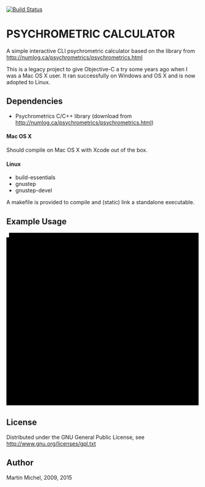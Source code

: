 [![Build Status](https://travis-ci.org/smartmic/MyPsychro.svg?branch=master)](https://travis-ci.org/smartmic/MyPsychro)


# PSYCHROMETRIC CALCULATOR

A simple interactive CLI psychrometric calculator based on the library from
http://numlog.ca/psychrometrics/psychrometrics.html

This is a legacy project to give Objective-C a try some years ago when I was a Mac
OS X user. It ran successfully on Windows and OS X and is now adopted to Linux.

## Dependencies 
* Psychrometrics C/C++ library (download from http://numlog.ca/psychrometrics/psychrometrics.html)

#### Mac OS X
Should compile on Mac OS X with Xcode out of the box.

#### Linux
* build-essentials
* gnustep
* gnustep-devel

A makefile is provided to compile and (static) link a standalone executable.


## Example Usage
![Terminal Example](terminal.gif)


## License

Distributed under the GNU General Public License, see
http://www.gnu.org/licenses/gpl.txt

## Author

Martin Michel, 2009, 2015
